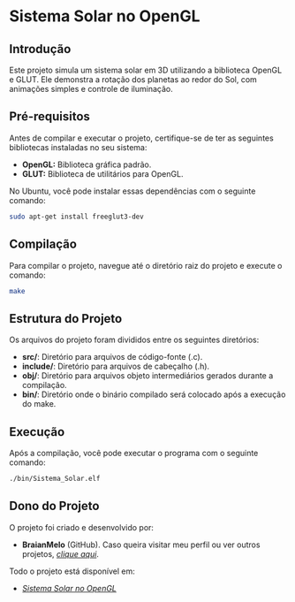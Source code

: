 # Sistema Solar no OpenGL

## Introdução
Este projeto simula um sistema solar em 3D utilizando a biblioteca OpenGL e GLUT. Ele demonstra a rotação dos planetas ao redor do Sol, com animações simples e controle de iluminação.

## Pré-requisitos

Antes de compilar e executar o projeto, certifique-se de ter as seguintes bibliotecas instaladas no seu sistema:

- **OpenGL:** Biblioteca gráfica padrão.
- **GLUT:** Biblioteca de utilitários para OpenGL.

No Ubuntu, você pode instalar essas dependências com o seguinte comando:

```bash
sudo apt-get install freeglut3-dev
```

## Compilação

Para compilar o projeto, navegue até o diretório raiz do projeto e execute o comando:

```bash
make
```

## Estrutura do Projeto
Os arquivos do projeto foram divididos entre os seguintes diretórios:
* **src/**: Diretório para arquivos de código-fonte (.c).
* **include/**: Diretório para arquivos de cabeçalho (.h).
* **obj/**:  Diretório para arquivos objeto intermediários gerados durante a compilação.
* **bin/**: Diretório onde o binário compilado será colocado após a execução do make.

## Execução
Após a compilação, você pode executar o programa com o seguinte comando:
```bash
./bin/Sistema_Solar.elf
```

## Dono do Projeto
O projeto foi criado e desenvolvido por:
* **BraianMelo** (GitHub). Caso queira visitar meu perfil ou ver outros projetos, *[clique aqui](https://github.com/BraianMelo)*.

Todo o projeto está disponível em:
* *[Sistema Solar no OpenGL](https://github.com/BraianMelo/Sistema_Solar_OpenGL)*

